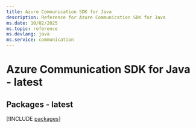 ```yaml
---
title: Azure Communication SDK for Java
description: Reference for Azure Communication SDK for Java
ms.date: 10/02/2025
ms.topic: reference
ms.devlang: java
ms.service: communication
---
```

# Azure Communication SDK for Java - latest
## Packages - latest
[!INCLUDE [packages](communication-index.md)]